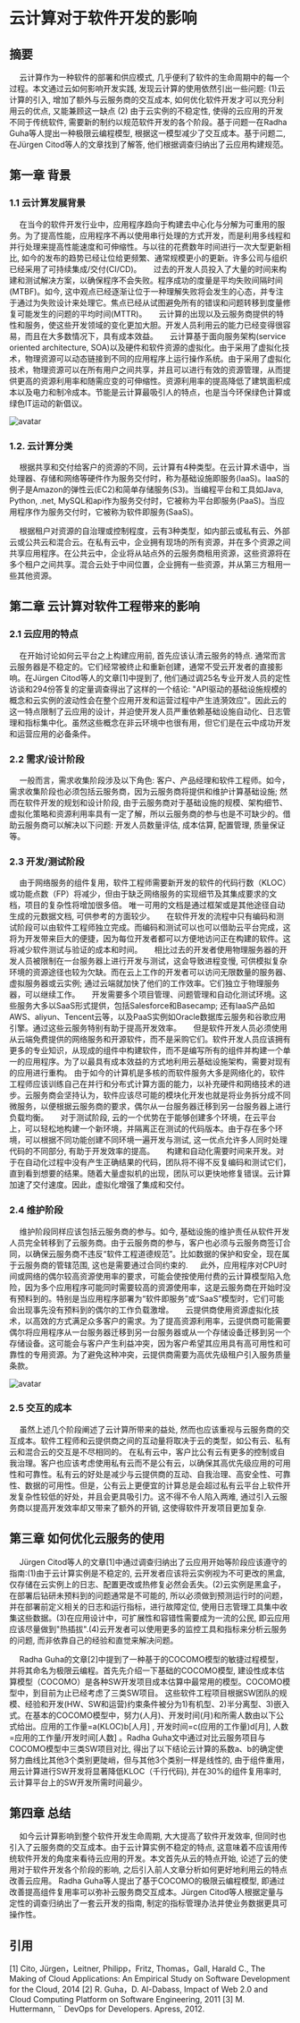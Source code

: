 # 云计算对于软件开发的影响

## 摘要

&emsp; 云计算作为一种软件的部署和供应模式, 几乎便利了软件的生命周期中的每一个过程。本文通过云如何影响开发实践, 发现云计算的使用依然引出一些问题: (1)云计算的引入, 增加了额外与云服务商的交互成本, 如何优化软件开发才可以充分利用云的优点, 又能兼顾这一缺点 (2) 由于云实例的不稳定性, 使得的云应用的开发不同于传统软件, 需要新的制约以规范软件开发的各个阶段。基于问题一在Radha Guha等人提出一种极限云编程模型, 根据这一模型减少了交互成本。基于问题二, 在Jürgen Citod等人的文章找到了解答, 他们根据调查归纳出了云应用构建规范。

## 第一章 背景

### 1.1 云计算发展背景

&emsp; 在当今的软件开发行业中，应用程序趋向于构建去中心化与分解为可重用的服务。为了提高性能，应用程序不再以使用串行处理的方式开发，而是利用多线程和并行处理来提高性能速度和可伸缩性。与以往的花费数年时间进行一次大型更新相比, 如今的发布的趋势已经让位给更频繁、通常规模更小的更新。许多公司与组织已经采用了可持续集成/交付(CI/CD)。
&emsp; 过去的开发人员投入了大量的时间来构建和测试解决方案，以确保程序不会失败。程序成功的度量是平均失败间隔时间(MTBF)。如今, 这中观点已经逐渐让位于一种理解失败将会发生的心态，并专注于通过为失败设计来处理它。焦点已经从试图避免所有的错误和问题转移到度量修复可能发生的问题的平均时间(MTTR)。
&emsp; 云计算的出现以及云服务商提供的特性和服务，使这些开发领域的变化更加大胆。开发人员利用云的能力已经变得很容易，而且在大多数情况下，具有成本效益。
&emsp; 云计算基于面向服务架构(service oriented architecture, SOA)以及硬件和软件资源的虚拟化。由于采用了虚拟化技术，物理资源可以动态链接到不同的应用程序上运行操作系统。由于采用了虚拟化技术，物理资源可以在所有用户之间共享，并且可以进行有效的资源管理，从而提供更高的资源利用率和随需应变的可伸缩性。资源利用率的提高降低了建筑面积成本以及电力和制冷成本。节能是云计算最吸引人的特点，也是当今环保绿色计算或绿色IT运动的新倡议。

![avatar](../picture/0.png)

### 1.2. 云计算分类

&emsp; 根据共享和交付给客户的资源的不同，云计算有4种类型。在云计算术语中，当处理器、存储和网络等硬件作为服务交付时，称为基础设施即服务(IaaS)。IaaS的例子是Amazon的弹性云(EC2)和简单存储服务(S3)。当编程平台和工具如Java, Python, .net, MySQL和api作为服务交付时，它被称为平台即服务(PaaS)。当应用程序作为服务交付时，它被称为软件即服务(SaaS)。

&emsp; 根据租户对资源的自治理或控制程度，云有3种类型，如内部云或私有云、外部云或公共云和混合云。在私有云中，企业拥有现场的所有资源，并在多个资源之间共享应用程序。在公共云中，企业将从站点外的云服务商租用资源，这些资源将在多个租户之间共享。混合云处于中间位置，企业拥有一些资源，并从第三方租用一些其他资源。

## 第二章 云计算对软件工程带来的影响

### 2.1 云应用的特点

&emsp; 在开始讨论如何云平台之上构建应用前, 首先应该认清云服务的特点. 通常而言云服务器是不稳定的。它们经常被终止和重新创建，通常不受云开发者的直接影响。在Jürgen Citod等人的文章[1]中提到了, 他们通过调25名专业开发人员的定性访谈和294份答复的定量调查得出了这样的一个结论: "API驱动的基础设施规模的概念和云实例的波动性会在整个应用开发和运营过程中产生涟漪效应"。因此云的这一特点限制了云应用的设计，并迫使开发人员严重依赖基础设施自动化、日志管理和指标集中化。虽然这些概念在非云环境中也很有用，但它们是在云中成功开发和运营应用的必备条件。

### 2.2 需求/设计阶段

&emsp; 一般而言，需求收集阶段涉及以下角色: 客户、产品经理和软件工程师。如今，需求收集阶段也必须包括云服务商，因为云服务商将提供和维护计算基础设施; 然而在软件开发的规划和设计阶段, 由于云服务商对于基础设施的规模、架构细节、虚拟化策略和资源利用率具有一定了解，所以云服务商的参与也是不可缺少的。借助云服务商可以解决以下问题: 开发人员数量评估, 成本估算, 配置管理, 质量保证等。

### 2.3 开发/测试阶段

&emsp; 由于网络服务的组件复用，软件工程师需要新开发的软件的代码行数（KLOC）或功能点数（FP）将减少，但由于缺乏网络服务的实现细节及其集成要求的文档，项目的复杂性将增加很多倍。 唯一可用的文档是通过框架或是其他途径自动生成的元数据文档, 可供参考的方面较少。
&emsp; 在软件开发的流程中只有编码和测试阶段可以由软件工程师独立完成。而编码和测试可以也可以借助云平台完成，这将为开发带来巨大的便捷，因为每位开发者都可以方便地访问正在构建的软件。这将减少软件测试与验证的成本和时间。
&emsp; 相比过去的开发者使用物理服务器的开发人员被限制在一台服务器上进行开发与测试，这会导致进程变慢, 可供模拟复杂环境的资源途径也较为欠缺。而在云上工作的开发者可以访问无限数量的服务器、虚拟服务器或云实例; 通过云端就加快了他们的工作效率。它们独立于物理服务器，可以继续工作。
&emsp; 开发需要多个项目管理、问题管理和自动化测试环境。这些服务大多以SaaS形式提供，包括Salesforce和Basecamp; 还有IaaS产品如AWS、aliyun、Tencent云等，以及PaaS实例如Oracle数据库云服务和谷歌应用引擎。通过这些云服务特别有助于提高开发效率。
&emsp; 但是软件开发人员必须使用从云端免费提供的网络服务和开源软件，而不是采购它们。软件开发人员应该拥有更多的专业知识，从现成的组件中构建软件，而不是编写所有的组件并构建一个单一的应用程序。为了以最具有成本效益的方式地利用云基础设施架构，需要对现有的应用进行重构。 由于如今的计算机是多核的而软件服务大多是网络化的，软件工程师应该训练自己在并行和分布式计算方面的能力，以补充硬件和网络技术的进步。云服务商会坚持认为，软件应该尽可能的模块化开发也就是将业务拆分成不同微服务，以便根据云服务商的要求，偶尔从一台服务器迁移到另一台服务器上进行负载均衡。
&emsp; 对于测试阶段, 云的一个优势在于能够创建多个环境，在云平台上，可以轻松地构建一个新环境，并隔离正在测试的代码版本。由于存在多个环境，可以根据不同功能创建不同环境一遍开发与测试, 这一优点允许多人同时处理代码的不同部分, 有助于开发效率的提高。
&emsp; 构建和自动化需要时间来开发。对于在自动化过程中没有产生正确结果的代码，团队将不得不反复编码和测试它们，直到看到想要的结果。随着大量虚拟机的出现，团队可以更快地修复错误。云计算加速了交付速度。因此，虚拟化增强了集成和交付。

###  2.4 维护阶段

&emsp; 维护阶段同样应该包括云服务商的参与。如今, 基础设施的维护责任从软件开发人员完全转移到了云服务商。由于云服务商的参与，客户也必须与云服务商签订合同，以确保云服务商不违反“软件工程道德规范”。比如数据的保护和安全，现在属于云服务商的管辖范围, 这也是需要通过合同约束的.
&emsp; 此外，应用程序对CPU时间或网络的偶尔较高资源使用率的要求，可能会使按使用付费的云计算模型陷入危险，因为多个应用程序可能同时需要较高的资源使用率，这是云服务商在开始时没有预料到的。特别是当应用程序部署为“软件即服务”或“SaaS”模型时，它们可能会出现事先没有预料到的偶尔的工作负载激增。
&emsp; 云提供商使用资源虚拟化技术，以高效的方式满足众多客户的需求。为了提高资源利用率，云提供商可能需要偶尔将应用程序从一台服务器迁移到另一台服务器或从一个存储设备迁移到另一个存储设备。这可能会与客户产生利益冲突，因为客户希望其应用具有高可用性和可靠性的专用资源。为了避免这种冲突，云提供商需要为高优先级租户引入服务质量条款。

![avatar](../picture/3.png)

### 2.5 交互的成本

&emsp; 虽然上述几个阶段阐述了云计算所带来的益处, 然而也应该重视与云服务商的交互成本。软件工程师和云提供商之间的互动量将取决于云的类型，如公有云、私有云和混合云的交互是不尽相同的。 在私有云中，客户比公有云有更多的控制或自我治理。客户也应该考虑使用私有云而不是公有云，以确保其高优先级应用的可用性和可靠性。私有云的好处是减少与云提供商的互动、自我治理、高安全性、可靠性、数据的可用性。但是，公有云上更便宜的计算总是会超过私有云平台上软件开发复杂性较低的好处，并且会更具吸引力。这不得不令人陷入两难, 通过引入云服务商以提高开发效率却又带来了额外的开销, 这使得软件开发项目更加复杂.

## 第三章 如何优化云服务的使用

&emsp; Jürgen Citod等人的文章[1]中通过调查归纳出了云应用开始等阶段应该遵守的指南:(1)由于云计算实例是不稳定的, 云开发者应该将云实例视为不可更改的黑盒, 仅存储在云实例上的日志、配置更改或热修复必然会丢失。(2)云实例是黑盒子，在部署后钻研未预料到的问题通常是不可能的, 所以必须做到预测运行时的问题，并在部署前定义相关的日志和运行指标，进行故障定位, 使用日志管理工具集中收集这些数据。(3)在应用设计中，可扩展性和容错性需要成为一流的公民, 即云应用应该尽量做到"热插拔".(4)云开发者可以使用更多的监控工具和指标来分析云服务的问题, 而非依靠自己的经验和直觉来解决问题。

&emsp; Radha Guha的文章[2]中提到了一种基于的COCOMO模型的敏捷过程模型，并将其命名为极限云编程。首先先介绍一下基础的COCOMO模型, 建设性成本估算模型（COCOMO）是各种SW开发项目成本估算中最常用的模型。COCOMO模型中，到目前为止已经考虑了三类SW项目。 这些软件工程项目根据SW团队的规模、经验和开发(HW、SW和运营)约束条件被分为1)有机型、2)半分离型、3)嵌入式。在基本的COCOMO模型中，努力(人月)、开发时间(月)和所需人数由以下公式给出。应用的工作量=a(KLOC)b[人月] , 开发时间=c(应用的工作量)d[月], 人数=应用的工作量/开发时间[人数] 。Radha Guha文中通过对比云服务项目与COCOMO模型中三类SW项目对比, 得出了以下结论云计算的系数a、b的确定使努力曲线比其他3个类别更陡峭，但与其他3个类别一样是线性的, 由于组件重用，用云计算进行SW开发将显著降低KLOC（千行代码), 并在30%的组件复用率时, 云计算平台上的SW开发所需时间最少。

## 第四章 总结

&emsp; 如今云计算影响到整个软件开发生命周期, 大大提高了软件开发效率, 但同时也引入了云服务商的交互成本。由于云计算实例不稳定的特点, 这意味着不应该用传统软件开发的角度来看待云应用的开发。本文首先从云的特点开始, 论述了云的使用对于软件开发各个阶段的影响, 之后引入前人文章分析如何更好地利用云的特点改善云应用。 Radha Guha等人提出了基于COCOMO的极限云编程模型, 即通过改善提高组件复用率可以弥补云服务商交互成本。Jürgen Citod等人根据定量与定性的调查归纳出了一套云开发的指南, 制定的指标管理办法并使业务数据更具可操作性。

## 引用

[1] Cito, Jürgen，Leitner, Philipp，Fritz, Thomas，Gall, Harald C., The Making of Cloud Applications: An Empirical Study on Software Development for the Cloud, 2014
[2] R. Guha，D. Al-Dabass, Impact of Web 2.0 and Cloud Computing Platform on Software Engineering, 2011
[3] M. Huttermann, ¨ DevOps for Developers. Apress, 2012. 
